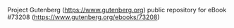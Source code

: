 Project Gutenberg (https://www.gutenberg.org) public repository for
eBook #73208 (https://www.gutenberg.org/ebooks/73208)
